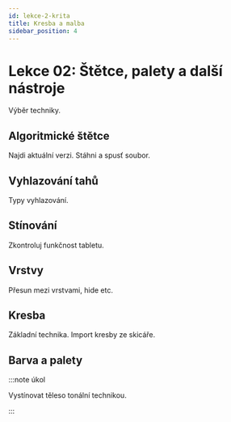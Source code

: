 ```yaml
---
id: lekce-2-krita
title: Kresba a malba
sidebar_position: 4
---
```


# Lekce 02: Štětce, palety a další nástroje
Výběr techniky.
## Algoritmické štětce
Najdi aktuální verzi. Stáhni a spusť soubor.
## Vyhlazování tahů
Typy vyhlazování.
## Stínování
Zkontroluj funkčnost tabletu.
## Vrstvy
Přesun mezi vrstvami, hide etc.
## Kresba
Základní technika. Import kresby ze skicáře.
## Barva a palety

:::note úkol

Vystínovat těleso tonální technikou.

:::
